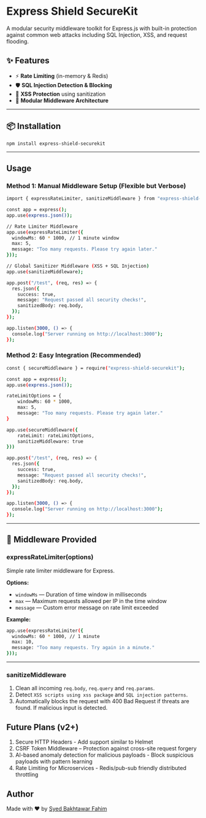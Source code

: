 # Express Shield SecureKit

A modular security middleware toolkit for Express.js with built-in protection against common web attacks including SQL Injection, XSS, and request flooding.

## ✨ Features

- ⚡ **Rate Limiting** (in-memory & Redis)
- 🛡️ **SQL Injection Detection & Blocking**
- 🚫 **XSS Protection** using sanitization
- 🔌 **Modular Middleware Architecture**

---

## 📦 Installation

```bash
npm install express-shield-securekit
```

---

## Usage

### Method 1: Manual Middleware Setup (Flexible but Verbose)

```bash
import { expressRateLimiter, sanitizeMiddleware } from "express-shield-securekit";

const app = express();
app.use(express.json());

// Rate Limiter Middleware
app.use(expressRateLimiter({
  windowMs: 60 * 1000, // 1 minute window
  max: 5,
  message: "Too many requests. Please try again later."
}));

// Global Sanitizer Middleware (XSS + SQL Injection)
app.use(sanitizeMiddleware);

app.post("/test", (req, res) => {
  res.json({
    success: true,
    message: "Request passed all security checks!",
    sanitizedBody: req.body,
  });
});

app.listen(3000, () => {
  console.log("Server running on http://localhost:3000");
});
```

### Method 2: Easy Integration (Recommended)

```bash
const { secureMiddleware } = require("express-shield-securekit");

const app = express();
app.use(express.json());

rateLimitOptions = {
    windowMs: 60 * 1000,
    max: 5,
    message: "Too many requests. Please try again later."
}

app.use(secureMiddleware({
    rateLimit: rateLimitOptions,
    sanitizeMiddleware: true
}))

app.post("/test", (req, res) => {
  res.json({
    success: true,
    message: "Request passed all security checks!",
    sanitizedBody: req.body,
  });
});

app.listen(3000, () => {
  console.log("Server running on http://localhost:3000");
});
```

---

## 🧱 Middleware Provided

### expressRateLimiter(options)

Simple rate limiter middleware for Express.

**Options:**

- `windowMs` — Duration of time window in milliseconds
- `max` — Maximum requests allowed per IP in the time window
- `message` — Custom error message on rate limit exceeded

**Example:**

```bash
app.use(expressRateLimiter({
  windowMs: 60 * 1000, // 1 minute
  max: 10,
  message: "Too many requests. Try again in a minute."
}));
```

---

### sanitizeMiddleware

1. Clean all incoming `req.body`, `req.query` and `req.params`.
2. Detect `XSS scripts using xss package` and `SQL injection patterns`.
3. Automatically blocks the request with 400 Bad Request if threats are found. If malicious input is detected.

## Future Plans (v2+)

1. Secure HTTP Headers - Add support similar to Helmet
2. CSRF Token Middleware – Protection against cross-site request forgery
3. AI-based anomaly detection for malicious payloads - Block suspicious payloads with pattern learning
4. Rate Limiting for Microservices - Redis/pub-sub friendly distributed throttling

## Author

Made with ❤️ by [Syed Bakhtawar Fahim](https://github.com/Syed-Bakhtawar-Fahim)
